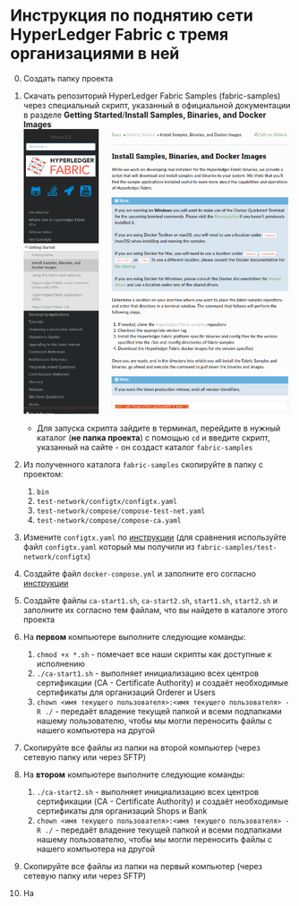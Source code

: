 # Инструкция по поднятию сети HyperLedger Fabric с тремя организациями в ней

0. Создать папку проекта

1. Скачать репозиторий HyperLedger Fabric Samples (fabric-samples) через специальный скрипт, указанный в официальной документации в разделе **Getting Started**/**Install Samples, Binaries, and Docker Images**
![Script](assets/screenshot-script.png)
    * Для запуска скрипта зайдите в терминал, перейдите в нужный каталог (**не папка проекта**) с помощью `cd` и введите скрипт, указанный на сайте - он создаст каталог `fabric-samples`

2. Из полученного каталога `fabric-samples` скопируйте в папку с проектом:
    1. `bin`
    2. `test-network/configtx/configtx.yaml`
    3. `test-network/compose/compose-test-net.yaml`
    4. `test-network/compose/compose-ca.yaml`

3. Измените `configtx.yaml` по [инструкции](configtx.yaml) (для сравнения используйте файл `configtx.yaml` который мы получили из `fabric-samples/test-network/configtx`)

4. Создайте файл `docker-compose.yml` и заполните его согласно [инструкции](docker-compose.yml)

5. Создайте файлы `ca-start1.sh`, `ca-start2.sh`, `start1.sh`, `start2.sh` и заполните их согласно тем файлам, что вы найдете в каталоге этого проекта

6. На **первом** компьютере выполните следующие команды:
   1. `chmod +x *.sh` - помечает все наши скрипты как доступные к исполнению
   2. `./ca-start1.sh` - выполняет инициализацию всех центров сертификации (CA - Certificate Authority) и создаёт необходимые сертификаты для организаций Orderer и Users
   3. `chown <имя текущего пользователя>:<имя текущего пользователя> -R ./` - передаёт владение текущей папкой и всеми подпапками нашему пользователю, чтобы мы могли переносить файлы с нашего компьютера на другой

7. Скопируйте все файлы из папки на второй компьютер (через сетевую папку или через SFTP)

8. На **втором** компьютере выполните следующие команды:
   1. `./ca-start2.sh` - выполняет инициализацию всех центров сертификации (CA - Certificate Authority) и создаёт необходимые сертификаты для организаций Shops и Bank
   2. `chown <имя текущего пользователя>:<имя текущего пользователя> -R ./` - передаёт владение текущей папкой и всеми подпапками нашему пользователю, чтобы мы могли переносить файлы с нашего компьютера на другой

9. Скопируйте все файлы из папки на первый компьютер (через сетевую папку или через SFTP)

10. На
